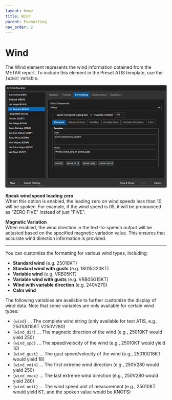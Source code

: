 ```yaml
---
layout: home
title: Wind
parent: Formatting
nav_order: 2
---
```


# Wind

The Wind element represents the wind information obtained from the METAR report. To include this element in the Preset ATIS template, use the `[WIND]` variable.

![Wind](/assets/images/Formatting_SurfaceWind.png)

**Speak wind speed leading zero**<br/>
When this option is enabled, the leading zero on wind speeds less than 10 will be spoken. For example, if the wind speed is 05, it will be pronounced as "ZERO FIVE" instead of just "FIVE".

**Magnetic Variation**<br/>
When enabled, the wind direction in the text-to-speech output will be adjusted based on the specified magnetic variation value. This ensures that accurate wind direction information is provided.

<hr/>

You can customize the formatting for various wind types, including:

* **Standard wind** (e.g. 25010KT)
* **Standard wind with gusts** (e.g. 18015G20KT)
* **Variable wind** (e.g. VRB05KT)
* **Variable wind with gusts** (e.g. VRB05G15KT)
* **Wind with variable direction** (e.g. 240V270)
* **Calm wind**

The following variables are available to further customize the display of wind data. Note that some variables are only available for certain wind types:

* `{wind}` ... The complete wind string (only available for text ATIS, e.g., 25010G15KT V250V280)
* `{wind_dir}` ... The magnetic direction of the wind (e.g., 25010KT would yield 250)
* `{wind_spd}` ... The speed/velocity of the wind (e.g., 25010KT would yield 10)
* `{wind_gust}` ... The gust speed/velocity of the wind (e.g., 25010G18KT would yield 18)
* `{wind_vmin}` ... The first extreme wind direction (e.g., 250V280 would yield 250)
* `{wind_vmax}` ... The last extreme wind direction (e.g., 250V280 would yield 280)
* `{wind_unit}` ... The wind speed unit of measurement (e.g., 25010KT would yield KT, and the spoken value would be KNOTS)